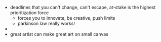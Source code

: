 - deadlines that you can't change, can't escape, at-stake is the highest prioritization force
	- forces you to innovate, be creative, push limits
	- parkinson law really works!
-
- great artist can make great art on small canvas
